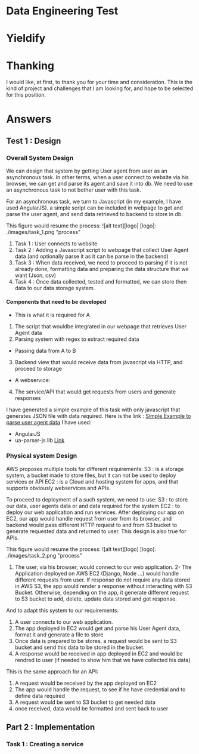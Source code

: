 # Data Engineering Test 
# Yieldify

# Thanking
I would like, at first, to thank you for your time and consideration. This is the kind of project and challenges that I am looking for, and hope to be selected for this position.

# Answers
## Test 1 : Design
### Overall System Design
We can design that system by getting User agent from user as an asynchronous task. In other terms, when a user connect to website via his browser, we can get and parse its agent and save it into db. We need to use an asynchronous task to not bother user with this task.

For an asynchronous task, we turn to Javascript (in my example, I have used AngularJS). a simple script can be included in webpage to get and parse the user agent, and send data retrieved to backend to store in db.

This figure would resume the process:
![alt text][logo]
[logo]: ./images/task_1.png "process"

1. Task 1 : User connects to website 
2. Task 2 : Adding a Javascript script to webpage that collect User Agent data (and optionally parse it as it can be parse in the backend)
3. Task 3 : When data received, we need to proceed to parsing if it is not already done, formatting data and preparing the data structure that we want (Json, csv)
4. Task 4 : Once data collected, tested and formatted, we can store then data to our data storage system.

#### Components that need to be developed
- This is what it is required for A
1. The script that wouldbe integrated in our webpage that retrieves User Agent data
2. Parsing system with regex to extract required data
- Passing data from A to B
3. Backend view that would receive data from javascript via HTTP, and proceed to storage
- A webservice:
4. The service/API that would get requests from users and generate responses

I have generated a simple example of this task with only javascript that generates JSON file with data required. Here is the link : [Simple Example to parse user agent data](http://yieldify.alwaysdata.net)
I have used:
- AngularJS
- ua-parser-js lib [Link](https://github.com/faisalman/ua-parser-js)

### Physical system Design
AWS proposes multiple tools for different requirements:
S3 : is a storage system, a bucket made to store files, but it can not be used to deploy services or API 
EC2 : is a Cloud and hosting system for apps, and that supports obviously webservices and APIs. 

To proceed to deployment of a such system, we need to use:
S3 : to store our data, user agents data or and data required for the system
EC2 : to deploy our web application and run services. After deploying our app on EC2, our app would handle request from user from its browser, and backend would pass different HTTP request to and from S3 bucket to generate requested data and returned to user. This design is also true for APIs.

This figure would resume the process:
![alt text][logo]
[logo]: ./images/task_2.png "process"

1. The user, via his browser, would connect to our web application.
2- The Application deployed on AWS EC2 (Django, Node ...) would handle different requests from user. If response do not require any data stored in AWS S3, the app would render a response without interacting with S3 Bucket. Otherwise, depending on the app, it generate different request to S3 bucket to add, delete, update data stored and got response.

And to adapt this system to our requirements:
1. A user connects to our web application.
2. The app deployed in EC2 would get and parse his User Agent data, format it and generate a file to store
3. Once data is prepared to be stores, a request would be sent to S3 bucket and send this data to be stored in the bucket.
4. A response would be received in app deployed in EC2 and would be rendred to user (if needed to show him that we have collected his data)

This is the same approach for an API:
1. A request would be received by the app deployed on EC2
2. The app would handle the request, to see if he have credential and to define data required 
3. A request would be sent to S3 bucket to get needed data
4. once received, data would be formatted and sent back to user 

## Part 2 : Implementation
### Task 1 : Creating a service

